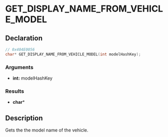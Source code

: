 # GET_DISPLAY_NAME_FROM_VEHICLE_MODEL

## Declaration
```cpp
// 0x404E0056
char* GET_DISPLAY_NAME_FROM_VEHICLE_MODEL(int modelHashKey);
```

### Arguments
- **int:** modelHashKey

### Results
- **char***

## Description
Gets the the model name of the vehicle.